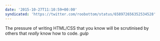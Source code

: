 ```yaml
---
date: '2015-10-27T11:10:59+00:00'
syndicated: 'https://twitter.com/roobottom/status/658972656352534528'
---
```

The pressure of writing HTML/CSS that you know will be scrutinised by others that _really_ know how to code. *gulp*

